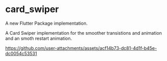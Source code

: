 # card_swiper

A new Flutter Package implementation.

A Card Swiper implementation for the smoother transistions and animation and an smoth restart animation.





https://github.com/user-attachments/assets/acf14b73-dc81-4d1f-b45e-dc0054c53531

